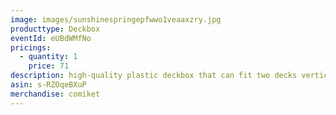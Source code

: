 ```yaml
---
image: images/sunshinespringepfwwo1veaaxzry.jpg
producttype: Deckbox
eventId: eUBdWMfNo
pricings:
  - quantity: 1
    price: 71
description: high-quality plastic deckbox that can fit two decks vertically side by side.
asin: s-RZOqeBXuP
merchandise: comiket
---
```

